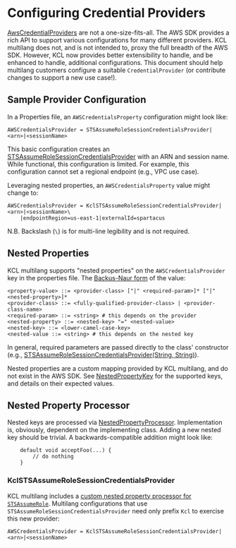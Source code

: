 # Configuring Credential Providers

[AwsCredentialProviders][aws-credentials-provider] are not a one-size-fits-all.
The AWS SDK provides a rich API to support various configurations for many different providers.
KCL multilang does not, and is not intended to, proxy the full breadth of the AWS SDK.
However, KCL now provides better extensibility to handle, and be enhanced to handle, additional configurations.
This document should help multilang customers configure a suitable `CredentialProvider` (or contribute changes to support a new use case!).

## Sample Provider Configuration

In a Properties file, an `AWSCredentialsProperty` configuration might look like:
```
AWSCredentialsProvider = STSAssumeRoleSessionCredentialsProvider|<arn>|<sessionName> 
```
This basic configuration creates an [STSAssumeRoleSessionCredentialsProvider][sts-assume-provider] with an ARN and session name.
While functional, this configuration is limited.
For example, this configuration cannot set a regional endpoint (e.g., VPC use case).

Leveraging nested properties, an `AWSCredentialsProperty` value might change to:
```
AWSCredentialsProvider = KclSTSAssumeRoleSessionCredentialsProvider|<arn>|<sessionName>\
    |endpointRegion=us-east-1|externalId=spartacus
```
N.B. Backslash (`\`) is for multi-line legibility and is not required.

## Nested Properties

KCL multilang supports "nested properties" on the `AWSCredentialsProvider` key in the properties file.
The [Backus-Naur form][bnf] of the value:
```
<property-value> ::= <provider-class> ["|" <required-param>]* ["|" <nested-property>]*
<provider-class> ::= <fully-qualified-provider-class> | <provider-class-name>
<required-param> ::= <string> # this depends on the provider
<nested-property> ::= <nested-key> "=" <nested-value>
<nested-key> ::= <lower-camel-case-key>
<nested-value ::= <string> # this depends on the nested key
```

In general, required parameters are passed directly to the class' constructor
(e.g., [STSAssumeRoleSessionCredentialsProvider(String, String)][sts-assume-provider-constructor]).

Nested properties are a custom mapping provided by KCL multilang, and do not exist in the AWS SDK.
See [NestedPropertyKey][nested-property-key] for the supported keys, and details on their expected values.

## Nested Property Processor

Nested keys are processed via [NestedPropertyProcessor][nested-property-processor].
Implementation is, obviously, dependent on the implementing class.
Adding a new nested key should be trivial.
A backwards-compatible addition might look like:
```
    default void acceptFoo(...) {
        // do nothing
    }
```

### KclSTSAssumeRoleSessionCredentialsProvider

KCL multilang includes a [custom nested property processor for `STSAssumeRole`][kcl-sts-provider].
Multilang configurations that use `STSAssumeRoleSessionCredentialsProvider` need only prefix `Kcl` to exercise this new provider:
```
AWSCredentialsProvider = KclSTSAssumeRoleSessionCredentialsProvider|<arn>|<sessionName>
```

[aws-credentials-provider]: https://sdk.amazonaws.com/java/api/latest/software/amazon/awssdk/auth/credentials/AwsCredentialsProvider.html
[bnf]: https://en.wikipedia.org/wiki/Backus%E2%80%93Naur_form
[kcl-sts-provider]: /amazon-kinesis-client-multilang/src/main/java/software/amazon/kinesis/multilang/auth/KclSTSAssumeRoleSessionCredentialsProvider.java
[nested-property-key]: /amazon-kinesis-client-multilang/src/main/java/software/amazon/kinesis/multilang/NestedPropertyKey.java
[nested-property-processor]: /amazon-kinesis-client-multilang/src/main/java/software/amazon/kinesis/multilang/NestedPropertyProcessor.java
[sts-assume-provider]: https://docs.aws.amazon.com/AWSJavaSDK/latest/javadoc/com/amazonaws/auth/STSAssumeRoleSessionCredentialsProvider.html
[sts-assume-provider-constructor]: https://docs.aws.amazon.com/AWSJavaSDK/latest/javadoc/com/amazonaws/auth/STSAssumeRoleSessionCredentialsProvider.html#STSAssumeRoleSessionCredentialsProvider-java.lang.String-java.lang.String-
